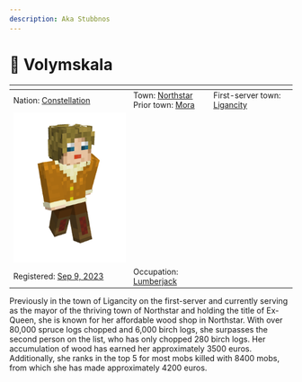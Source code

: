 ```yaml
---
description: Aka Stubbnos
---
```


# 👤 Volymskala



<table data-view="cards"><thead><tr><th></th><th></th><th></th></tr></thead><tbody><tr><td>Nation: <a href="../../../../nations/present-nations/constellation.md">Constellation</a></td><td>Town: <a href="../">Northstar</a><br>Prior town: <a href="../../mora.md">Mora</a></td><td>First-server town: <a href="../../../../../history/the-2022-nordics-server/ligancity.md">Ligancity</a></td></tr><tr><td><img src="../../../../../.gitbook/assets/image (1).png" alt="" data-size="original"></td><td></td><td></td></tr><tr><td>Registered: <a href="../../../../../others/server-dates/september-23/september-9-2023.md">Sep 9, 2023</a></td><td>Occupation: <a href="../../../../../others/occupations/resource-gatherers.md">Lumberjack</a></td><td></td></tr></tbody></table>

Previously in the town of Ligancity on the first-server and currently serving as the mayor of the thriving town of Northstar and holding the title of Ex-Queen, she is known for her affordable wood shop in Northstar. With over 80,000 spruce logs chopped and 6,000 birch logs, she surpasses the second person on the list, who has only chopped 280 birch logs. Her accumulation of wood has earned her approximately 3500 euros. Additionally, she ranks in the top 5 for most mobs killed with 8400 mobs, from which she has made approximately 4200 euros.

